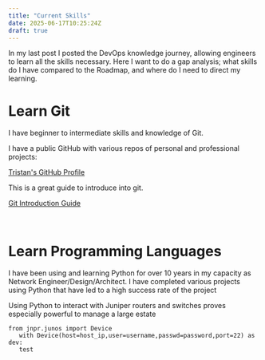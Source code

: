 ```yaml
---
title: "Current Skills"
date: 2025-06-17T10:25:24Z
draft: true
---
```



In my last post I posted the DevOps knowledge journey, allowing engineers to learn all the skills necessary. Here I want to do a gap analysis; what skills do I have compared to the Roadmap, and where do I need to direct my learning.

# Learn Git

I have beginner to intermediate skills and knowledge of Git. 

I have a public GitHub with various repos of personal and professional projects:

[Tristan's GitHub Profile](http://www.github.com/tbendall)


This is a great guide to introduce into git.

[Git Introduction Guide](https://rogerdudler.github.io/git-guide)

&nbsp;
# Learn Programming Languages

I have been using and learning Python for over 10 years in my capacity as Network Engineer/Design/Architect. I have completed various projects using Python that have led to a high success rate of the project


Using Python to interact with Juniper routers and switches proves especially powerful to manage a large estate

    from jnpr.junos import Device 
       with Device(host=host_ip,user=username,passwd=password,port=22) as dev:
       test
